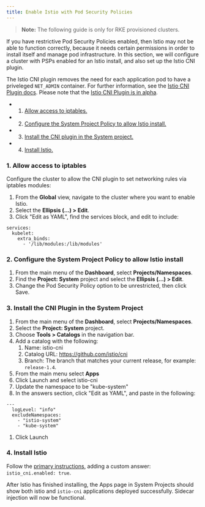 ```yaml
---
title: Enable Istio with Pod Security Policies
---
```


 >**Note:** The following guide is only for RKE provisioned clusters.

If you have restrictive Pod Security Policies enabled, then Istio may not be able to function correctly, because it needs certain permissions in order to install itself and manage pod infrastructure. In this section, we will configure a cluster with PSPs enabled for an Istio install, and also set up the Istio CNI plugin. 

The Istio CNI plugin removes the need for each application pod to have a priveleged `NET_ADMIN` container. For further information, see the [Istio CNI Plugin docs](https://istio.io/docs/setup/additional-setup/cni). Please note that the [Istio CNI Plugin is in alpha](https://istio.io/about/feature-stages/).

- 1. [Allow access to iptables.](#1-allow-access-to-iptables)
- 2. [Configure the System Project Policy to allow Istio install.](#2-configure-the-system-project-policy-to-allow-istio-install)
- 3. [Install the CNI plugin in the System project.](#3-install-the-cni-plugin-in-the-system-project)
- 4. [Install Istio.](#4-install-istio)

### 1. Allow access to iptables

Configure the cluster to allow the CNI plugin to set networking rules via iptables modules:

1. From the **Global** view, navigate to the cluster where you want to enable Istio.
1. Select the **Ellipsis (...) > Edit**.
1. Click "Edit as YAML", find the services block, and edit to include:

```
services:
  kubelet:
    extra_binds:
      - '/lib/modules:/lib/modules'
```

### 2. Configure the System Project Policy to allow Istio install

1. From the main menu of the **Dashboard**, select **Projects/Namespaces**.
1. Find the **Project: System** project and select the **Ellipsis (...) > Edit**.
1. Change the Pod Security Policy option to be unrestricted, then click Save.


### 3. Install the CNI Plugin in the System Project

1. From the main menu of the **Dashboard**, select **Projects/Namespaces**.
1. Select the **Project: System** project.
1. Choose **Tools > Catalogs** in the navigation bar.
1. Add a catalog with the following:
	1. Name: istio-cni
	1. Catalog URL: https://github.com/istio/cni
	1. Branch: The branch that matches your current release, for example: `release-1.4`.
1. From the main menu select **Apps**
1. Click Launch and select istio-cni
1. Update the namespace to be "kube-system"
1. In the answers section, click "Edit as YAML", and paste in the following:
```
---
  logLevel: "info"
  excludeNamespaces:
    - "istio-system"
    - "kube-system"
```
1. Click Launch

### 4. Install Istio

Follow the [primary instructions]({{<baseurl>}}/rancher/v2.x/en/cluster-admin/tools/istio/setup/enable-istio-in-cluster/), adding a custom answer: `istio_cni.enabled: true`.

After Istio has finished installing, the Apps page in System Projects should show both istio and `istio-cni` applications deployed successfully. Sidecar injection will now be functional.
